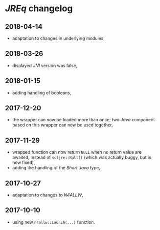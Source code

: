 # *JREq* changelog

## 2018-04-14
- adaptation to changes in underlying modules,

## 2018-03-26
- displayed *JNI* version was false,

## 2018-01-15
- adding handling of booleans,

## 2017-12-20
- the wrapper can now be loaded more than once; two *Java* component based on this wrapper can now be used together,

## 2017-11-29
- wrapped function can now return `NULL` when no return value are awaited, instead of `scljre::Null()` (which was actually buggy, but is now fixed),
- adding the handling of the *Short* *Java* type,

## 2017-10-27
- adaptation to changes to *N4ALLW*,

## 2017-10-10
- using new `n4allw::Launch(...)` function.
